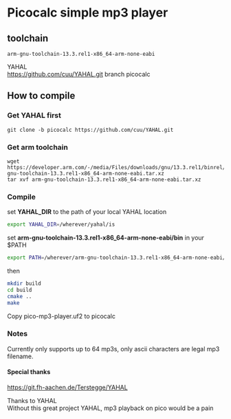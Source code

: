 # Picocalc simple mp3 player

## toolchain

```
arm-gnu-toolchain-13.3.rel1-x86_64-arm-none-eabi
```

YAHAL   
https://github.com/cuu/YAHAL.git branch picocalc

## How to compile

### Get YAHAL first
```
git clone -b picocalc https://github.com/cuu/YAHAL.git
```
### Get arm toolchain

```
wget https://developer.arm.com/-/media/Files/downloads/gnu/13.3.rel1/binrel/arm-gnu-toolchain-13.3.rel1-x86_64-arm-none-eabi.tar.xz
tar xvf arm-gnu-toolchain-13.3.rel1-x86_64-arm-none-eabi.tar.xz
```

### Compile

set **YAHAL_DIR** to the path of your local YAHAL location
```bash
export YAHAL_DIR=/wherever/yahal/is
```
set **arm-gnu-toolchain-13.3.rel1-x86_64-arm-none-eabi/bin** in your $PATH 

```bash
export PATH=/wherever/arm-gnu-toolchain-13.3.rel1-x86_64-arm-none-eabi/bin/is:$PATH
```

then
 
```bash
mkdir build
cd build
cmake ..
make
```

Copy pico-mp3-player.uf2 to picocalc

### Notes
Currently only supports up to 64 mp3s, only ascii characters are legal mp3 filename.

#### Special thanks

https://git.fh-aachen.de/Terstegge/YAHAL

Thanks to YAHAL  
Without this great project YAHAL, mp3 playback on pico would be a pain  


